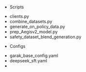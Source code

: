 * Scripts

- clients.py
- combine_datasets.py
- generate_on_policy_data.py
- prep_Aegisv2_model.py
- safety_dataset_blend_generation.py

* Configs
- garak_base_config.yaml
- deepseek_sft.yaml
- 